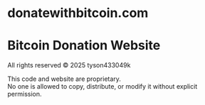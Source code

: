 # donatewithbitcoin.com

# Bitcoin Donation Website

All rights reserved © 2025 tyson433049k


This code and website are proprietary.  
No one is allowed to copy, distribute, or modify it without explicit permission.

